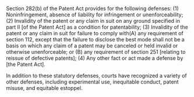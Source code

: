 
Section 282(b) of the Patent Act provides for the following defenses:
(1) Noninfringement, absence of liability for infringement or unenforceability;
(2) Invalidity of the patent or any claim in suit on any ground specified in part II [of the Patent Act] as a condition for patentability;
(3) Invalidity of the patent or any claim in suit for failure to comply with(A) any requirement of section 112, except that the failure to disclose the best mode shall not be a basis on which any claim of a patent may be canceled or held invalid or otherwise unenforceable; or (B) any requirement of section 251 [relating to reissue of defective patents];
(4) Any other fact or act made a defense by [the Patent Act].

In addition to these statutory defenses, courts have recognized a variety of other defenses, including experimental use, inequitable conduct, patent misuse, and equitable estoppel.
